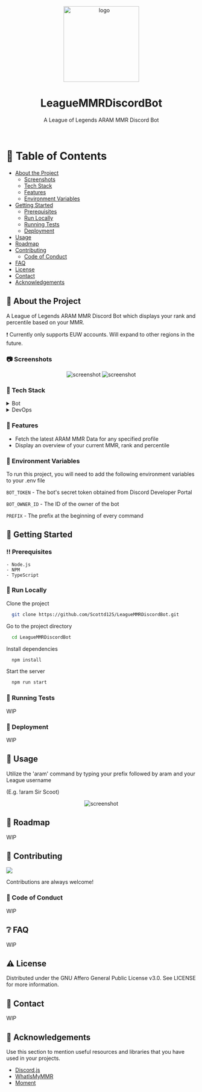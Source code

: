 <div align="center">

  <img src="assets/logo.png" alt="logo" width="200" height="auto" />
  <h1>LeagueMMRDiscordBot</h1>
  
  <p>
    A League of Legends ARAM MMR Discord Bot
  </p>
</div>

<br />

<!-- Table of Contents -->
# 📔 Table of Contents
- [About the Project](#star2-about-the-project)
  * [Screenshots](#camera-screenshots)
  * [Tech Stack](#space_invader-tech-stack)
  * [Features](#dart-features)
  * [Environment Variables](#key-environment-variables)
- [Getting Started](#toolbox-getting-started)
  * [Prerequisites](#bangbang-prerequisites)
  * [Run Locally](#running-run-locally)
  * [Running Tests](#test_tube-running-tests)
  * [Deployment](#triangular_flag_on_post-deployment)
- [Usage](#eyes-usage)
- [Roadmap](#compass-roadmap)
- [Contributing](#wave-contributing)
  * [Code of Conduct](#scroll-code-of-conduct)
- [FAQ](#grey_question-faq)
- [License](#warning-license)
- [Contact](#handshake-contact)
- [Acknowledgements](#gem-acknowledgements)

  

<!-- About the Project -->
## :star2: About the Project

A League of Legends ARAM MMR Discord Bot which displays your rank and percentile based on your MMR.

❗ Currently only supports EUW accounts. Will expand to other regions in the future.

<!-- Screenshots -->
### :camera: Screenshots

<div align="center"> 
  <img src="assets/screenshot1.PNG" alt="screenshot" />
  <img src="assets/screenshot2.PNG" alt="screenshot" />
</div>


<!-- TechStack -->
### :space_invader: Tech Stack

<details>
  <summary>Bot</summary>
  <ul>
    <li><a href="https://nodejs.org/en/">Node.js</a></li>
    <li><a href="https://www.typescriptlang.org/">Typescript</a></li>
  </ul>
</details>

<details>
<summary>DevOps</summary>
  <ul>
    <li><a href="https://www.heroku.com/">Heroku</a></li>
  </ul>
</details>

<!-- Features -->
### :dart: Features

- Fetch the latest ARAM MMR Data for any specified profile
- Display an overview of your current MMR, rank and percentile

<!-- Env Variables -->
### :key: Environment Variables

To run this project, you will need to add the following environment variables to your .env file

`BOT_TOKEN` - The bot's secret token obtained from Discord Developer Portal

`BOT_OWNER_ID` - The ID of the owner of the bot

`PREFIX` - The prefix at the beginning of every command

<!-- Getting Started -->
## 	:toolbox: Getting Started

<!-- Prerequisites -->
### :bangbang: Prerequisites
   
    - Node.js
    - NPM
    - TypeScript

<!-- Run Locally -->
### :running: Run Locally

Clone the project

```bash
  git clone https://github.com/Scottd125/LeagueMMRDiscordBot.git
```

Go to the project directory

```bash
  cd LeagueMMRDiscordBot
```

Install dependencies

```bash
  npm install
```

Start the server

```bash
  npm run start
```

<!-- Running Tests -->
### :test_tube: Running Tests

WIP

<!-- Deployment -->
### :triangular_flag_on_post: Deployment

<!-- TODO -->
WIP

<!-- Usage -->
## :eyes: Usage

Utilize the 'aram' command by typing your prefix followed by aram and your League username

(E.g. !aram Sir Scoot)

<div align="center"> 
  <img src="assets/screenshot1.PNG" alt="screenshot" />
</div>

<!-- Roadmap -->
## :compass: Roadmap

<!-- TODO -->
WIP

<!-- Contributing -->
## :wave: Contributing

<a href="https://github.com/Scottd125/LeagueMMRDiscordBot/graphs/contributors">
  <img src="https://contrib.rocks/image?repo=Scottd125/LeagueMMRDiscordBot" />
</a>

Contributions are always welcome!

<!-- TODO -->
<!-- See `contributing.md` for ways to get started. -->


<!-- Code of Conduct -->
### :scroll: Code of Conduct

<!-- TODO -->
WIP
<!-- Please read the [Code of Conduct](https://github.com/Scottd125/LeagueMMRDiscordBot/blob/master/CODE_OF_CONDUCT.md) -->

<!-- FAQ -->
## :grey_question: FAQ

<!-- TODO -->
WIP

<!-- License -->
## :warning: License

Distributed under the GNU Affero General Public License v3.0. See LICENSE for more information.

<!-- Contact -->
## :handshake: Contact

<!-- TODO -->
WIP

<!-- Acknowledgments -->
## :gem: Acknowledgements

Use this section to mention useful resources and libraries that you have used in your projects.

 - [Discord.js](https://discord.js.org/#/)
 - [WhatIsMyMMR](https://dev.whatismymmr.com/)
 - [Moment](https://momentjs.com/)
